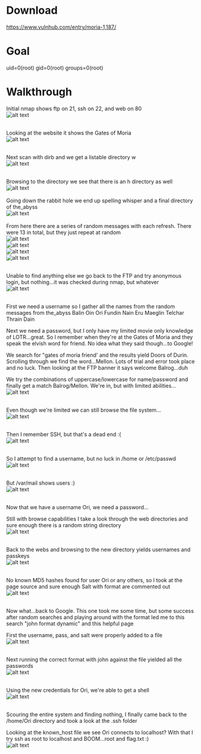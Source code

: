 # Download #
https://www.vulnhub.com/entry/moria-1,187/

# Goal #
uid=0(root) gid=0(root) groups=0(root)

# Walkthrough #
Initial nmap shows ftp on 21, ssh on 22, and web on 80
<br>![alt text](https://github.com/bzyo/vulnhub/blob/master/2017/Moria_1.1/imgs/moria001-nmap.png)
<br><br>

Looking at the website it shows the Gates of Moria 
<br>![alt text](https://github.com/bzyo/vulnhub/blob/master/2017/Moria_1.1/imgs/moria002-port80.png)
<br><br>

Next scan with dirb and we get a listable directory w
<br>![alt text](https://github.com/bzyo/vulnhub/blob/master/2017/Moria_1.1/imgs/moria003-dirb.png)
<br><br>

Browsing to the directory we see that there is an h directory as well
<br>![alt text](https://github.com/bzyo/vulnhub/blob/master/2017/Moria_1.1/imgs/moria004-wdir.png)
<br><br>
Going down the rabbit hole we end up spelling whisper and a final directory of the_abyss
<br>![alt text](https://github.com/bzyo/vulnhub/blob/master/2017/Moria_1.1/imgs/moria005-whispher.png)
<br><br>
From here there are a series of random messages with each refresh.  There were 13 in total, but they just repeat at random 
<br>![alt text](https://github.com/bzyo/vulnhub/blob/master/2017/Moria_1.1/imgs/moria006-random02.png)
<br>![alt text](https://github.com/bzyo/vulnhub/blob/master/2017/Moria_1.1/imgs/moria006-random03.png)
<br>![alt text](https://github.com/bzyo/vulnhub/blob/master/2017/Moria_1.1/imgs/moria006-random04.png)
<br>![alt text](https://github.com/bzyo/vulnhub/blob/master/2017/Moria_1.1/imgs/moria006-random07.png)
<br><br>

Unable to find anything else we go back to the FTP and try anonymous login, but nothing...it was checked during nmap, but whatever
<br>![alt text](https://github.com/bzyo/vulnhub/blob/master/2017/Moria_1.1/imgs/moria007-ftpfail.png)
<br><br>

First we need a username so I gather all the names from the random messages from the_abyss
   Balin
   Oin
   Ori
   Fundin
   Nain
   Eru
   Maeglin
   Telchar
   Thrain
   Dain
 
Next we need a password, but I only have my limited movie only knowledge of LOTR...great.  So I remember when they're at the Gates of Moria and they speak the elvish word for friend.  No idea what they said though...to Google!

We search for "gates of moria friend' and the results yield Doors of Durin. Scrolling through we find the word...Mellon. Lots of trial and error took place and no luck.  Then looking at the FTP banner it says welcome Balrog...duh

We try the combinations of uppercase/lowercase for name/password and finally get a match Balrog/Mellon. We're in, but with limited abilities...
<br>![alt text](https://github.com/bzyo/vulnhub/blob/master/2017/Moria_1.1/imgs/moria008-ftpsuccess.png)
<br><br>

Even though we're limited we can still browse the file system...
<br>![alt text](https://github.com/bzyo/vulnhub/blob/master/2017/Moria_1.1/imgs/moria009-ftpbrowse.png)
<br><br>

Then I remember SSH, but that's a dead end :(
<br>![alt text](https://github.com/bzyo/vulnhub/blob/master/2017/Moria_1.1/imgs/moria010-sshfail.png)
<br><br>

So I attempt to find a username, but no luck in /home or /etc/passwd
<br>![alt text](https://github.com/bzyo/vulnhub/blob/master/2017/Moria_1.1/imgs/moria011-getuserfail.png)
<br><br>

But /var/mail shows users :)
<br>![alt text](https://github.com/bzyo/vulnhub/blob/master/2017/Moria_1.1/imgs/moria012-getusersuccess.png)
<br><br>

Now that we have a username Ori, we need a password...

Still with browse capabilities I take a look through the web directories and sure enough there is a random string directory 
<br>![alt text](https://github.com/bzyo/vulnhub/blob/master/2017/Moria_1.1/imgs/moria013-newdir.png)
<br><br>

Back to the webs and browsing to the new directory yields usernames and passkeys
<br>![alt text](https://github.com/bzyo/vulnhub/blob/master/2017/Moria_1.1/imgs/moria014-namepasskey.png)
<br><br>

No known MD5 hashes found for user Ori or any others, so I took at the page source and sure enough Salt with format are commented out 
<br>![alt text](https://github.com/bzyo/vulnhub/blob/master/2017/Moria_1.1/imgs/moria015-passsalt.png)
<br><br>

Now what...back to Google.  This one took me some time, but some success after random searches and playing around with the format led me to this search "john format dynamic" and this helpful page

First the username, pass, and salt were properly added to a file 
<br>![alt text](https://github.com/bzyo/vulnhub/blob/master/2017/Moria_1.1/imgs/moria016-prisonersfile.png)
<br><br>

Next running the correct format with john against the file yielded all the passwords 
<br>![alt text](https://github.com/bzyo/vulnhub/blob/master/2017/Moria_1.1/imgs/moria017-john.png)
<br><br>

Using the new credentials for Ori, we're able to get a shell
<br>![alt text](https://github.com/bzyo/vulnhub/blob/master/2017/Moria_1.1/imgs/moria018-shell.png)
<br><br>

Scouring the entire system and finding nothing, I finally came back to the /home/Ori directory and took a look at the .ssh folder

Looking at the known_host file we see Ori connects to localhost?  With that I try ssh as root to localhost and BOOM...root and flag.txt :) 
<br>![alt text](https://github.com/bzyo/vulnhub/blob/master/2017/Moria_1.1/imgs/moria019-root.png)
<br><br>
